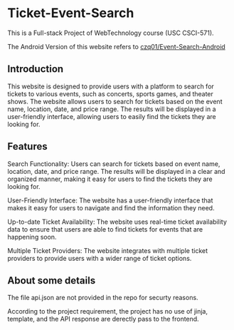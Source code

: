 # Ticket-Event-Search

This is a Full-stack Project of WebTechnology course (USC CSCI-571). 

The Android Version of this website refers to [czq01/Event-Search-Android](https://github.com/czq01/Event-search-Android)

## Introduction
This website is designed to provide users with a platform to search for tickets to various events, such as concerts, sports games, and theater shows. 
The website allows users to search for tickets based on the event name, location, date, and price range. 
The results will be displayed in a user-friendly interface, allowing users to easily find the tickets they are looking for.

## Features
Search Functionality: Users can search for tickets based on event name, location, date, and price range. The results will be displayed in a clear and organized manner, making it easy for users to find the tickets they are looking for.

User-Friendly Interface: The website has a user-friendly interface that makes it easy for users to navigate and find the information they need.

Up-to-date Ticket Availability: The website uses real-time ticket availability data to ensure that users are able to find tickets for events that are happening soon.

Multiple Ticket Providers: The website integrates with multiple ticket providers to provide users with a wider range of ticket options.

## About some details

The file api.json are not provided in the repo for securty reasons.

According to the project requirement, the project has no use of jinja, template, and the API response are derectly pass to the frontend.

